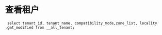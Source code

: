 # 查看租户

```纯文本
 select tenant_id, tenant_name, compatibility_mode,zone_list, locality ,gmt_modified from __all_tenant;
```
